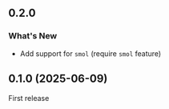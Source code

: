 ## 0.2.0

### What's New

- Add support for `smol` (require `smol` feature)

## 0.1.0 (2025-06-09)

First release
